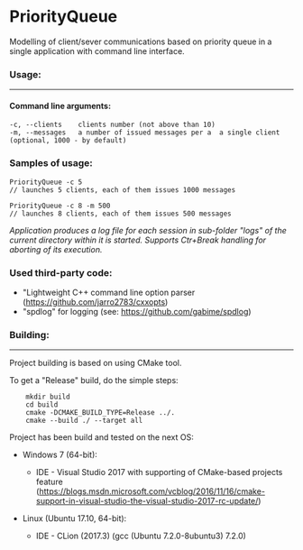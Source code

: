 # PriorityQueue

Modelling of client/sever communications based on priority queue in a single application with command line interface.


### Usage:
-------------------------------------------------------------------------

#### Command line arguments:

```
-c, --clients    clients number (not above than 10)
-m, --messages   a number of issued messages per a  a single client (optional, 1000 - by default)

```

### Samples of usage:

```
PriorityQueue -c 5 
// launches 5 clients, each of them issues 1000 messages 

PriorityQueue -c 8 -m 500
// launches 8 clients, each of them issues 500 messages 

```


*Application produces a log file for each session in sub-folder "logs" of the current directory within it is started.
Supports Ctr+Break handling for aborting of its execution.*


### Used third-party code:

 - "Lightweight C++ command line option parser (https://github.com/jarro2783/cxxopts)
- "spdlog" for logging (see: https://github.com/gabime/spdlog)


### Building:
-------------------------------------------------------------------------

Project building is based on using CMake tool.

To get a "Release" build, do the simple steps:

```
    mkdir build
    cd build
    cmake -DCMAKE_BUILD_TYPE=Release ../.
    cmake --build ./ --target all

```


Project has been build and tested on the next OS:

- Windows 7 (64-bit):
  - IDE - Visual Studio 2017 with supporting of CMake-based projects feature
        (https://blogs.msdn.microsoft.com/vcblog/2016/11/16/cmake-support-in-visual-studio-the-visual-studio-2017-rc-update/)

- Linux (Ubuntu 17.10, 64-bit):
   - IDE - CLion (2017.3)
     (gcc (Ubuntu 7.2.0-8ubuntu3) 7.2.0)